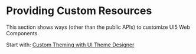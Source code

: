 # Providing Custom Resources

This section shows ways (other than the public APIs) to customize UI5 Web Components.

Start with: [Custom Theming with UI Theme Designer](./01-theme.md)
